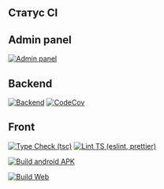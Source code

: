 ## Статус CI

## Admin panel
[![Admin panel](https://github.com/101edok/backend/actions/workflows/admin-panel.yml/badge.svg)](https://github.com/101edok/backend/actions/workflows/admin-panel.yml)

## Backend
[![Backend](https://github.com/101edok/backend/actions/workflows/backend.yml/badge.svg)](https://github.com/101edok/backend/actions/workflows/backend.yml)
[![CodeCov](https://codecov.io/github/101edok/backend/graph/badge.svg?token=J0FI3AKTTM)](https://codecov.io/github/101edok/backend)

## Front
[![Type Check (tsc)](https://github.com/101edok/front/actions/workflows/type-check.yml/badge.svg)](https://github.com/101edok/front/actions/workflows/type-check.yml)
[![Lint TS (eslint, prettier)](https://github.com/101edok/front/actions/workflows/lint-ts.yml/badge.svg)](https://github.com/101edok/front/actions/workflows/lint-ts.yml)


[![Build android APK](https://github.com/101edok/front/actions/workflows/build-apk.yml/badge.svg)](https://github.com/101edok/front/actions/workflows/build-apk.yml)

[![Build Web](https://github.com/101edok/front/actions/workflows/build-web.yml/badge.svg)](https://github.com/101edok/front/actions/workflows/build-web.yml)

